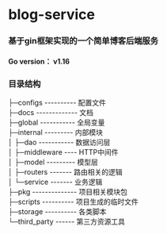 # blog-service

### 基于gin框架实现的一个简单博客后端服务

#### Go version： v1.16

### 目录结构

├─configs ---------- 配置文件  
├─docs ------------- 文档<br>
├─global ----------- 全局变量<br>
├─internal --------- 内部模块<br>
│  ├─dao ----------- 数据访问层<br>
│  ├─middleware ---- HTTP中间件<br>
│  ├─model --------- 模型层<br>
│  ├─routers ------- 路由相关的逻辑<br>
│  └─service ------- 业务逻辑<br>
├─pkg -------------- 项目相关模块包<br>
├─scripts ---------- 项目生成的临时文件<br>
├─storage ---------- 各类脚本<br>
└─third_party ------ 第三方资源工具